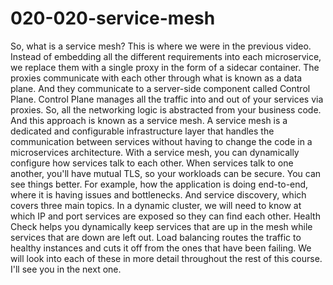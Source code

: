 # 020-020-service-mesh

 So, what is a service mesh? This is where we were in the previous video. Instead of embedding all the different requirements into each microservice, we replace them with a single proxy in the form of a sidecar container. The proxies communicate with each other through what is known as a data plane. And they communicate to a server-side component called Control Plane. Control Plane manages all the traffic into and out of your services via proxies. So, all the networking logic is abstracted from your business code. And this approach is known as a service mesh. A service mesh is a dedicated and configurable infrastructure layer that handles the communication between services without having to change the code in a microservices architecture. With a service mesh, you can dynamically configure how services talk to each other. When services talk to one another, you'll have mutual TLS, so your workloads can be secure. You can see things better. For example, how the application is doing end-to-end, where it is having issues and bottlenecks. And service discovery, which covers three main topics. In a dynamic cluster, we will need to know at which IP and port services are exposed so they can find each other. Health Check helps you dynamically keep services that are up in the mesh while services that are down are left out. Load balancing routes the traffic to healthy instances and cuts it off from the ones that have been failing. We will look into each of these in more detail throughout the rest of this course. I'll see you in the next one.